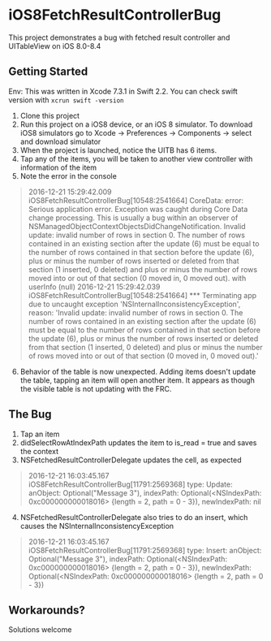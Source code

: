 # iOS8FetchResultControllerBug

This project demonstrates a bug with fetched result controller and UITableView on iOS 8.0-8.4

## Getting Started

Env: This was written in Xcode 7.3.1 in Swift 2.2. You can check swift version with `xcrun swift -version`

1. Clone this project
2. Run this project on a iOS8 device, or an iOS 8 simulator. To download iOS8 simulators go to Xcode -> Preferences -> Components -> select and download simulator
3. When the project is launched, notice the UITB has 6 items.
4. Tap any of the items, you will be taken to another view controller with information of the item
5. Note the error in the console 
> 2016-12-21 15:29:42.009 iOS8FetchResultControllerBug[10548:2541664] CoreData: error: Serious application error.  Exception was caught during Core Data change processing.  This is usually a bug within an observer of NSManagedObjectContextObjectsDidChangeNotification.  Invalid update: invalid number of rows in section 0.  The number of rows contained in an existing section after the update (6) must be equal to the number of rows contained in that section before the update (6), plus or minus the number of rows inserted or deleted from that section (1 inserted, 0 deleted) and plus or minus the number of rows moved into or out of that section (0 moved in, 0 moved out). with userInfo (null)
>2016-12-21 15:29:42.039 iOS8FetchResultControllerBug[10548:2541664] *** Terminating app due to uncaught exception 'NSInternalInconsistencyException', reason: 'Invalid update: invalid number of rows in section 0.  The number of rows contained in an existing section after the update (6) must be equal to the number of rows contained in that section before the update (6), plus or minus the number of rows inserted or deleted from that section (1 inserted, 0 deleted) and plus or minus the number of rows moved into or out of that section (0 moved in, 0 moved out).'
6. Behavior of the table is now unexpected. Adding items doesn't update the table, tapping an item will open another item. It appears as though the visible table is not updating with the FRC.

## The Bug

1. Tap an item
2. didSelectRowAtIndexPath updates the item to is_read = true and saves the context
3. NSFetchedResultControllerDelegate updates the cell, as expected 
> 2016-12-21 16:03:45.167 iOS8FetchResultControllerBug[11791:2569368] type: Update: anObject: Optional("Message 3"), indexPath: Optional(<NSIndexPath: 0xc000000000018016> {length = 2, path = 0 - 3}), newIndexPath: nil
4. NSFetchedResultControllerDelegate also tries to do an insert, which causes the NSInternalInconsistencyException
> 2016-12-21 16:03:45.167 iOS8FetchResultControllerBug[11791:2569368] type: Insert: anObject: Optional("Message 3"), indexPath: Optional(<NSIndexPath: 0xc000000000018016> {length = 2, path = 0 - 3}), newIndexPath: Optional(<NSIndexPath: 0xc000000000018016> {length = 2, path = 0 - 3})

## Workarounds?

Solutions welcome